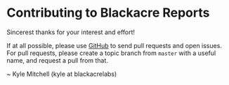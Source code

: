 Contributing to Blackacre Reports
=================================

Sincerest thanks for your interest and effort!

If at all possible, please use [GitHub](https://github.com) to send
pull requests and open issues. For pull requests, please create a topic
branch from `master` with a useful name, and request a pull from that.

~ Kyle Mitchell (kyle at blackacrelabs)
